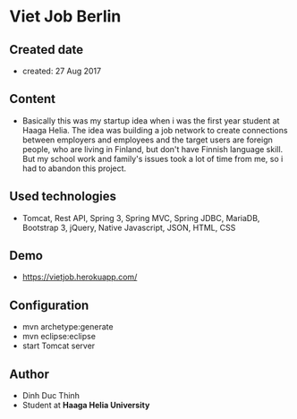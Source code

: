 # Viet Job Berlin

## Created date
- created: 27 Aug 2017 
## Content
- Basically this was my startup idea when i was the first year student at Haaga Helia. The idea was building a job network to create connections between employers and employees and the target users are foreign people, who are living in Finland, but don't have Finnish language skill. But my school work and family's issues took a lot of time from me, so i had to abandon this project. <br>
## Used technologies 
- Tomcat, Rest API, Spring 3, Spring MVC, Spring JDBC, MariaDB, Bootstrap 3, jQuery, Native Javascript, JSON, HTML, CSS<br>
## Demo
- https://vietjob.herokuapp.com/
## Configuration 
- mvn archetype:generate
- mvn eclipse:eclipse
- start Tomcat server

## Author
- Dinh Duc Thinh
- Student at <b>Haaga Helia University</b>




